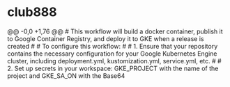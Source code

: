 # club888
@@ -0,0 +1,76 @@  # This workflow will build a docker container, publish it to Google Container Registry, and deploy it to GKE when a release is created  #  # To configure this workflow:  #  # 1. Ensure that your repository contains the necessary configuration for your Google Kubernetes Engine cluster, including deployment.yml, kustomization.yml, service.yml, etc.  #  # 2. Set up secrets in your workspace: GKE_PROJECT with the name of the project and GKE_SA_ON with the Base64
